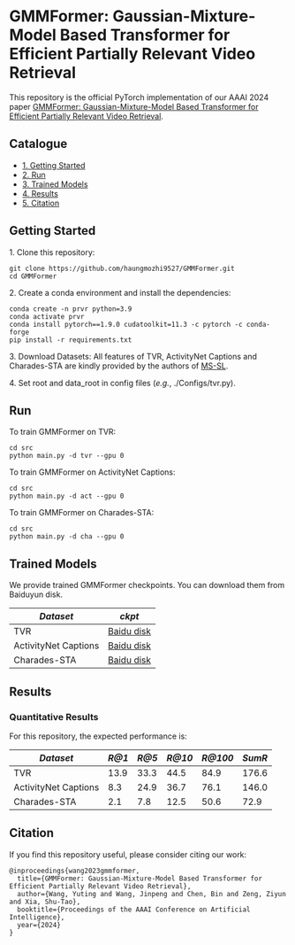 # GMMFormer: Gaussian-Mixture-Model Based Transformer for Efficient Partially Relevant Video Retrieval

This repository is the official PyTorch implementation of our AAAI 2024 paper [GMMFormer: Gaussian-Mixture-Model Based Transformer for Efficient Partially Relevant Video Retrieval](https://arxiv.org/pdf/2310.05195.pdf).


## Catalogue <br> 
* [1. Getting Started](#getting-started)
* [2. Run](#run)
* [3. Trained Models](#trained-models)
* [4. Results](#results)
* [5. Citation](#citation)



## Getting Started

1\. Clone this repository:
```
git clone https://github.com/haungmozhi9527/GMMFormer.git
cd GMMFormer
```

2\. Create a conda environment and install the dependencies:
```
conda create -n prvr python=3.9
conda activate prvr
conda install pytorch==1.9.0 cudatoolkit=11.3 -c pytorch -c conda-forge
pip install -r requirements.txt
```

3\. Download Datasets: All features of TVR, ActivityNet Captions and Charades-STA are kindly provided by the authors of [MS-SL].


4\. Set root and data_root in config files (*e.g.*, ./Configs/tvr.py).

## Run

To train GMMFormer on TVR:
```
cd src
python main.py -d tvr --gpu 0
```

To train GMMFormer on ActivityNet Captions:
```
cd src
python main.py -d act --gpu 0
```

To train GMMFormer on Charades-STA:
```
cd src
python main.py -d cha --gpu 0
```



## Trained Models

We provide trained GMMFormer checkpoints. You can download them from Baiduyun disk.

| *Dataset* | *ckpt* |
| ---- | ---- |
| TVR | [Baidu disk](https://pan.baidu.com/s/1UK8Lzyc9msmzveIViLSIvg?pwd=qy7s) |
| ActivityNet Captions | [Baidu disk](https://pan.baidu.com/s/1GkV8jTF1SQylJnNu-ba_Ow?pwd=mfkk) |
| Charades-STA | [Baidu disk](https://pan.baidu.com/s/1DaopvMUEcEueSH3Xf6VDbg?pwd=1wu6) |

## Results

### Quantitative Results

For this repository, the expected performance is:

| *Dataset* | *R@1* | *R@5* | *R@10* | *R@100* | *SumR* |
| ---- | ---- | ---- | ---- | ---- | ---- |
| TVR | 13.9 | 33.3 | 44.5 | 84.9 | 176.6 |
| ActivityNet Captions | 8.3 | 24.9 | 36.7 | 76.1 | 146.0 |
| Charades-STA | 2.1 | 7.8 | 12.5 | 50.6 | 72.9 |

## Citation

If you find this repository useful, please consider citing our work:

```
@inproceedings{wang2023gmmformer,
  title={GMMFormer: Gaussian-Mixture-Model Based Transformer for Efficient Partially Relevant Video Retrieval},
  author={Wang, Yuting and Wang, Jinpeng and Chen, Bin and Zeng, Ziyun and Xia, Shu-Tao},
  booktitle={Proceedings of the AAAI Conference on Artificial Intelligence},
  year={2024}
}
```

[MS-SL]:https://github.com/HuiGuanLab/ms-sl



